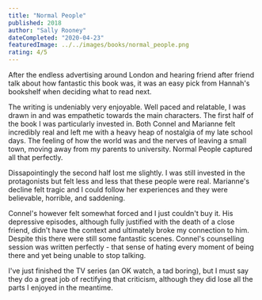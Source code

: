 ```yaml
---
title: "Normal People"
published: 2018
author: "Sally Rooney"
dateCompleted: "2020-04-23"
featuredImage: ../../images/books/normal_people.png
rating: 4/5
---
```


After the endless advertising around London and hearing friend after friend talk
about how fantastic this book was, it was an easy pick from Hannah's bookshelf
when deciding what to read next.

The writing is undeniably very enjoyable. Well paced and relatable, I was drawn
in and was empathetic towards the main characters. The first half of the book I
was particularly invested in. Both Connel and Marianne felt incredibly real
and left me with a heavy heap of nostalgia of my late school days. The feeling
of how the world was and the nerves of leaving a small town, moving away from
my parents to university. Normal People captured all that perfectly.

Dissapointingly the second half lost me slightly. I was still invested in the
protagonists but felt less and less that these people were real. Marianne's
decline felt tragic and I could follow her experiences and they were believable,
horrible, and saddening.

Connel's however felt somewhat forced and I just couldn't buy it. His
depressive episodes, although fully justified with the death of a close friend,
didn't have the context and ultimately broke my connection to him. Despite this 
there were still some fantastic scenes. Connel's counselling session was written
perfectly - that sense of hating every moment of being there and yet being
unable to stop talking.

I've just finished the TV series (an OK watch, a tad boring), but I must say
they do a great job of rectifying that criticism, although they did lose all the 
parts I enjoyed in the meantime.


